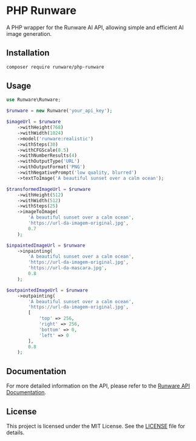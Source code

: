 # PHP Runware

A PHP wrapper for the Runware AI API, allowing simple and efficient AI image generation.

## Installation

```bash
composer require runware/php-runware
```

## Usage

```php
use Runware\Runware;

$runware = new Runware('your_api_key');

$imageUrl = $runware
    ->withHeight(768)
    ->withWidth(1024)
    ->model('runware:realistic')
    ->withSteps(30)
    ->withCFGScale(8.5)
    ->withNumberResults(4)
    ->withOutputType('URL')
    ->withOutputFormat('PNG')
    ->withNegativePrompt('low quality, blurred')
    ->textToImage('A beautiful sunset over a calm ocean');

$transformedImageUrl = $runware
    ->withHeight(512)
    ->withWidth(512)
    ->withSteps(25)
    ->imageToImage(
        'A beautiful sunset over a calm ocean', 
        'https://url-da-imagem-original.jpg',
        0.7
    );

$inpaintedImageUrl = $runware
    ->inpainting(
        'A beautiful sunset over a calm ocean',
        'https://url-da-imagem-original.jpg',
        'https://url-da-mascara.jpg',
        0.8
    );

$outpaintedImageUrl = $runware
    ->outpainting(
        'A beautiful sunset over a calm ocean',
        'https://url-da-imagem-original.jpg',
        [
            'top' => 256,
            'right' => 256,
            'bottom' => 0,
            'left' => 0
        ],
        0.8
    );
```

## Documentation

For more detailed information on the API, please refer to the [Runware API Documentation](https://runware.ai/docs).

## License

This project is licensed under the MIT License. See the [LICENSE](LICENSE) file for details.